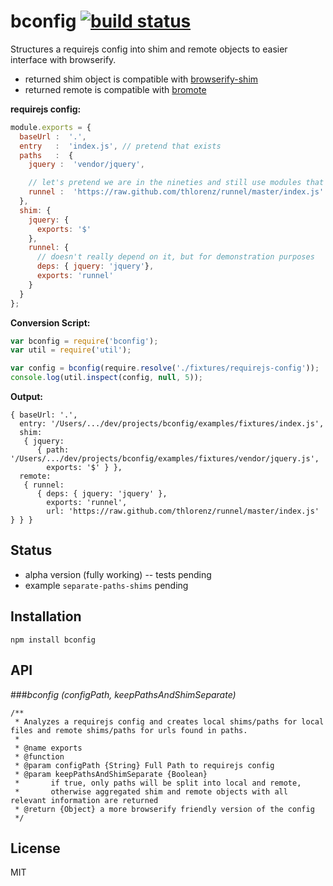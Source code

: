 # bconfig [![build status](https://secure.travis-ci.org/thlorenz/bconfig.png)](http://travis-ci.org/thlorenz/bconfig)

Structures a requirejs config into shim and remote objects to easier interface with browserify.

- returned shim object is compatible with [browserify-shim](https://github.com/thlorenz/browserify-shim)
- returned remote is compatible with [bromote](https://github.com/thlorenz/bromote)

**requirejs config:**

```js
module.exports = {
  baseUrl :  '.',
  entry   :  'index.js', // pretend that exists
  paths   :  {
    jquery :  'vendor/jquery',

    // let's pretend we are in the nineties and still use modules that aren't on npm
    runnel :  'https://raw.github.com/thlorenz/runnel/master/index.js' 
  },
  shim: {
    jquery: {
      exports: '$'
    },
    runnel: {
      // doesn't really depend on it, but for demonstration purposes
      deps: { jquery: 'jquery'},
      exports: 'runnel'
    }
  }
};
```

**Conversion Script:**
```js
var bconfig = require('bconfig');
var util = require('util');

var config = bconfig(require.resolve('./fixtures/requirejs-config'));
console.log(util.inspect(config, null, 5));
```

**Output:**

```
{ baseUrl: '.',
  entry: '/Users/.../dev/projects/bconfig/examples/fixtures/index.js',
  shim:
   { jquery:
      { path: '/Users/.../dev/projects/bconfig/examples/fixtures/vendor/jquery.js',
        exports: '$' } },
  remote:
   { runnel:
      { deps: { jquery: 'jquery' },
        exports: 'runnel',
        url: 'https://raw.github.com/thlorenz/runnel/master/index.js' } } }
```

## Status

- alpha version (fully working) -- tests pending
- example `separate-paths-shims` pending

## Installation

    npm install bconfig

## API

###*bconfig (configPath, keepPathsAndShimSeparate)*
```
/**
 * Analyzes a requirejs config and creates local shims/paths for local files and remote shims/paths for urls found in paths.
 * 
 * @name exports
 * @function
 * @param configPath {String} Full Path to requirejs config
 * @param keepPathsAndShimSeparate {Boolean} 
 *       if true, only paths will be split into local and remote, 
 *       otherwise aggregated shim and remote objects with all relevant information are returned
 * @return {Object} a more browserify friendly version of the config
 */
```

## License

MIT
